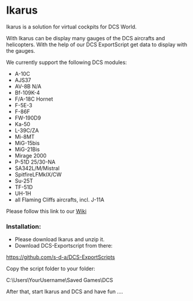 # Ikarus

Ikarus is a solution for virtual cockpits for DCS World.

With Ikarus can be display many gauges of the DCS aircrafts and helicopters. With the help of our DCS ExportScript get data to display with the gauges.

We currently support the following DCS modules:
- A-10C
- AJS37
- AV-8B N/A
- Bf-109K-4
- F/A-18C Hornet
- F-5E-3
- F-86F
- FW-190D9
- Ka-50
- L-39C/ZA
- Mi-8MT
- MiG-15bis
- MiG-21Bis
- Mirage 2000
- P-51D 25/30-NA
- SA342L/M/Mistral
- SpitfireLFMkIX/CW
- Su-25T
- TF-51D
- UH-1H
- all Flaming Cliffs aircrafts, incl. J-11A

Please follow this link to our [Wiki](https://github.com/s-d-a/Ikarus/wiki)

### Installation:

- Please download Ikarus and unzip it.
- Download DCS-Exportscript from there:

https://github.com/s-d-a/DCS-ExportScripts

Copy the script folder to your folder:

C:\Users\YourUsername\Saved Games\DCS

After that, start Ikarus and DCS and have fun ....
